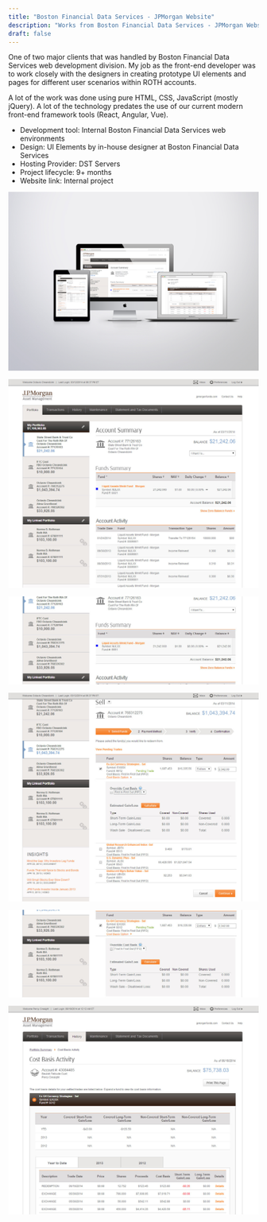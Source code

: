 ```yaml
---
title: "Boston Financial Data Services - JPMorgan Website"
description: "Works from Boston Financial Data Services - JPMorgan Website"
draft: false
---
```


One of two major clients that was handled by Boston Financial Data Services web development division. My job as the front-end developer was to work closely with the designers in creating prototype UI elements and pages for different user scenarios within ROTH accounts.

A lot of the work was done using pure HTML, CSS, JavaScript (mostly jQuery). A lot of the technology predates the use of our current modern front-end framework tools (React, Angular, Vue).

- Development tool: Internal Boston Financial Data Services web environments  
- Design: UI Elements by in-house designer at Boston Financial Data Services  
- Hosting Provider: DST Servers  
- Project lifecycle: 9+ months  
- Website link: Internal project  

![Boston Financial - JPMorgan Device Set](../../assets/portfolio/bfds/feature/jpm/full-bfds-jpm-set.png)

![Boston Financial - JPMorgan Account Summary](../../assets/portfolio/bfds/feature/jpm/full-bfds-jpm-page1.png)

![Boston Financial - JPMorgan Funds Summary](../../assets/portfolio/bfds/feature/jpm/full-bfds-jpm-page2.png)

![Boston Financial - JPMorgan Sell Funds Page](../../assets/portfolio/bfds/feature/jpm/full-bfds-jpm-page3.png)

![Boston Financial - JPMorgan Gain/Loss Estimates Page](../../assets/portfolio/bfds/feature/jpm/full-bfds-jpm-page4.png)

![Boston Financial - JPMorgan Cost Basis Activity](../../assets/portfolio/bfds/feature/jpm/full-bfds-jpm-page5.png)
